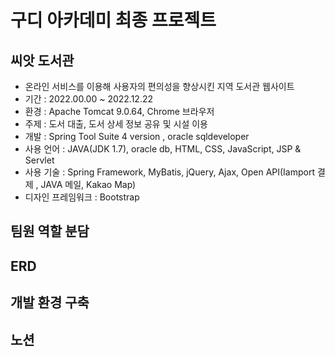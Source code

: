 # 구디 아카데미 최종 프로젝트
## 씨앗 도서관
* 온라인 서비스를 이용해 사용자의 편의성을 향상시킨 지역 도서관 웹사이트
* 기간 : 2022.00.00 ~ 2022.12.22
* 환경 : Apache Tomcat 9.0.64, Chrome 브라우저
* 주제 : 도서 대출, 도서 상세 정보 공유 및 시설 이용
* 개발 : Spring Tool Suite 4 version , oracle sqldeveloper
* 사용 언어 : JAVA(JDK 1.7), oracle db, HTML, CSS, JavaScript, JSP & Servlet
* 사용 기술 : Spring Framework, MyBatis, jQuery, Ajax, Open API(Iamport 결제 , JAVA 메일, Kakao Map)
* 디자인 프레임워크 : Bootstrap
## 팀원 역할 분담
## ERD
## 개발 환경 구축
## 노션

